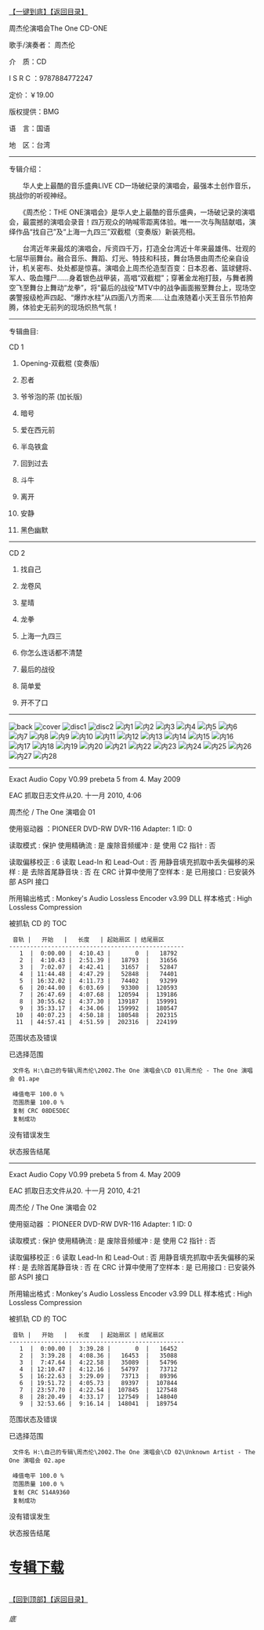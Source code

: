 [【一键到底】](#底)[【返回目录】](/README.md)

周杰伦演唱会The One CD-ONE

歌手/演奏者： 周杰伦

介　质：CD

I S R C ：9787884772247

定价：￥19.00

版权提供：BMG

语　言：国语

地　区：台湾

------------
专辑介绍：

　　华人史上最酷的音乐盛典LIVE CD一场破纪录的演唱会，最强本土创作音乐，挑战你的听视神经。

　　《周杰伦：THE ONE演唱会》是华人史上最酷的音乐盛典，一场破记录的演唱会，最震撼的演唱会录音！四万观众的呐喊零距离体验。唯一一次与陶喆献唱，演绎作品“找自己”及“上海一九四三”双截棍（变奏版）新装亮相。

　　台湾近年来最炫的演唱会，斥资四千万，打造全台湾近十年来最雄伟、壮观的七层华丽舞台。融合音乐、舞蹈、灯光、特技和科技，舞台场景由周杰伦亲自设计，机关密布、处处都是惊喜。演唱会上周杰伦造型百变：日本忍者、篮球健将、军人、吸血殭尸……身着银色战甲装，高唱“双截棍”；穿著金龙袍打鼓，与舞者腾空飞至舞台上舞动“龙拳”，将“最后的战役”MTV中的战争画面搬至舞台上，现场空袭警报级枪声四起、“爆炸水柱”从四面八方而来……让血液随着小天王音乐节拍奔腾，体验史无前列的现场炽热气氛！

------------
专辑曲目: 

CD 1

01. Opening-双截棍 (变奏版)

02. 忍者

03. 爷爷泡的茶 (加长版)

04. 暗号

05. 爱在西元前

06. 半岛铁盒

07. 回到过去

08. 斗牛

09. 离开

10. 安静

11. 黑色幽默

------------
CD 2
01. 找自己

02. 龙卷风

03. 星晴

04. 龙拳

05. 上海一九四三

06. 你怎么连话都不清楚

07. 最后的战役

08. 简单爱

09. 开不了口 

------------
![back](https://image.acg.lol/file/2025/10/03/back6e859a90b9aec693.jpg)
![cover](https://image.acg.lol/file/2025/10/03/cover80d5c09b1fe90416.jpg)
![disc1](https://image.acg.lol/file/2025/10/03/disc19715aedfdd11a85d.jpg)
![disc2](https://image.acg.lol/file/2025/10/03/disc2838585dd109b6778.jpg)
![内1](https://image.acg.lol/file/2025/10/03/1a050dbe0180af7dc.jpg)
![内2](https://image.acg.lol/file/2025/10/03/2c26acba73a90c83f.jpg)
![内3](https://image.acg.lol/file/2025/10/03/3106c793269d8d7c9.jpg)
![内4](https://image.acg.lol/file/2025/10/03/4d2efd650e0f84443.jpg)
![内5](https://image.acg.lol/file/2025/10/03/52f8a9fb4bde2866c.jpg)
![内6](https://image.acg.lol/file/2025/10/03/6a67da55b613c96d6.jpg)
![内7](https://image.acg.lol/file/2025/10/03/7631e46fa0d6703b4.jpg)
![内8](https://image.acg.lol/file/2025/10/03/8802533f04c20301f.jpg)
![内9](https://image.acg.lol/file/2025/10/03/940f5c2d0553c658a.jpg)
![内10](https://image.acg.lol/file/2025/10/03/1021333c9cfd5d5b3d.jpg)
![内11](https://image.acg.lol/file/2025/10/03/114761041b16a44fc9.jpg)
![内12](https://image.acg.lol/file/2025/10/03/1232da4929e12dcab6.jpg)
![内13](https://image.acg.lol/file/2025/10/03/132a243444adc4d89b.jpg)
![内14](https://image.acg.lol/file/2025/10/03/14347ccbdd789a5914.jpg)
![内15](https://image.acg.lol/file/2025/10/03/1576e1f62d1be484f1.jpg)
![内16](https://image.acg.lol/file/2025/10/03/16f089b87d66a54a85.jpg)
![内17](https://image.acg.lol/file/2025/10/03/177714eae5cfff667e.jpg)
![内18](https://image.acg.lol/file/2025/10/03/1860be339afe30ddd6.jpg)
![内19](https://image.acg.lol/file/2025/10/03/1996a3a7e312bcb2b2.jpg)
![内20](https://image.acg.lol/file/2025/10/03/201814dc8d56615959.jpg)
![内21](https://image.acg.lol/file/2025/10/03/212935119f7469b616.jpg)
![内22](https://image.acg.lol/file/2025/10/03/22f84f6ee1c82fd32f.jpg)
![内23](https://image.acg.lol/file/2025/10/03/235e68a1334102681d.jpg)
![内24](https://image.acg.lol/file/2025/10/03/24225d9dcad52c56b7.jpg)
![内25](https://image.acg.lol/file/2025/10/03/25e3e86ea343496fc9.jpg)
![内26](https://image.acg.lol/file/2025/10/03/26b5216b4408772449.jpg)
![内27](https://image.acg.lol/file/2025/10/03/27f97b91d600c6be36.jpg)
![内28](https://image.acg.lol/file/2025/10/03/28424b00d61578f441.jpg)

------------
Exact Audio Copy V0.99 prebeta 5 from 4. May 2009

EAC 抓取日志文件从20. 十一月 2010, 4:06

周杰伦 / The One 演唱会 01

使用驱动器  ：PIONEER DVD-RW  DVR-116   Adapter: 1  ID: 0

读取模式     : 保护
使用精确流   : 是
废除音频缓冲 : 是
使用 C2 指针 : 否

读取偏移校正                   : 6
读取 Lead-In 和 Lead-Out       : 否
用静音填充抓取中丢失偏移的采样 : 是
去除首尾静音块                 : 否
在 CRC 计算中使用了空样本      : 是
已用接口                       : 已安装外部 ASPI 接口

所用输出格式 : Monkey's Audio Lossless Encoder v3.99 DLL
样本格式     : High Lossless Compression


被抓轨 CD 的 TOC

     音轨 |   开始   |   长度   | 起始扇区 | 结尾扇区 
    --------------------------------------------------
       1  |  0:00.00 |  4:10.43 |       0  |   18792  
       2  |  4:10.43 |  2:51.39 |   18793  |   31656  
       3  |  7:02.07 |  4:42.41 |   31657  |   52847  
       4  | 11:44.48 |  4:47.29 |   52848  |   74401  
       5  | 16:32.02 |  4:11.73 |   74402  |   93299  
       6  | 20:44.00 |  6:03.69 |   93300  |  120593  
       7  | 26:47.69 |  4:07.68 |  120594  |  139186  
       8  | 30:55.62 |  4:37.30 |  139187  |  159991  
       9  | 35:33.17 |  4:34.06 |  159992  |  180547  
      10  | 40:07.23 |  4:50.18 |  180548  |  202315  
      11  | 44:57.41 |  4:51.59 |  202316  |  224199  


范围状态及错误

已选择范围

     文件名 H:\自己的专辑\周杰伦\2002.The One 演唱会\CD 01\周杰伦 - The One 演唱会 01.ape

     峰值电平 100.0 %
     范围质量 100.0 %
     复制 CRC 08DE5DEC
     复制成功

没有错误发生

状态报告结尾

------------
Exact Audio Copy V0.99 prebeta 5 from 4. May 2009

EAC 抓取日志文件从20. 十一月 2010, 4:21

周杰伦 / The One 演唱会 02

使用驱动器  ：PIONEER DVD-RW  DVR-116   Adapter: 1  ID: 0

读取模式     : 保护
使用精确流   : 是
废除音频缓冲 : 是
使用 C2 指针 : 否

读取偏移校正                   : 6
读取 Lead-In 和 Lead-Out       : 否
用静音填充抓取中丢失偏移的采样 : 是
去除首尾静音块                 : 否
在 CRC 计算中使用了空样本      : 是
已用接口                       : 已安装外部 ASPI 接口

所用输出格式 : Monkey's Audio Lossless Encoder v3.99 DLL
样本格式     : High Lossless Compression


被抓轨 CD 的 TOC

     音轨 |   开始   |   长度   | 起始扇区 | 结尾扇区 
    --------------------------------------------------
       1  |  0:00.00 |  3:39.28 |       0  |   16452  
       2  |  3:39.28 |  4:08.36 |   16453  |   35088  
       3  |  7:47.64 |  4:22.58 |   35089  |   54796  
       4  | 12:10.47 |  4:12.16 |   54797  |   73712  
       5  | 16:22.63 |  3:29.09 |   73713  |   89396  
       6  | 19:51.72 |  4:05.73 |   89397  |  107844  
       7  | 23:57.70 |  4:22.54 |  107845  |  127548  
       8  | 28:20.49 |  4:33.17 |  127549  |  148040  
       9  | 32:53.66 |  9:16.14 |  148041  |  189754  


范围状态及错误

已选择范围

     文件名 H:\自己的专辑\周杰伦\2002.The One 演唱会\CD 02\Unknown Artist - The One 演唱会 02.ape

     峰值电平 100.0 %
     范围质量 100.0 %
     复制 CRC 514A9360
     复制成功

没有错误发生

状态报告结尾

# [专辑下载]( https://474b.com/file/25713053-438119766)
<br>[【回到顶部】](#readme)[【返回目录】](/README.md)
###### 底


